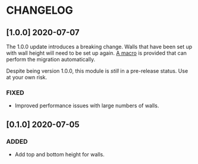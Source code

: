 # CHANGELOG

## [1.0.0] 2020-07-07

The 1.0.0 update introduces a breaking change. Walls that have been set up with wall height will need to be set up again. [A macro](/macros/0.1.0_to_1.0.0_migration.js) is provided that can perform the migration automatically.

Despite being version 1.0.0, this module is *still* in a pre-release status. Use at your own risk.

### FIXED

- Improved performance issues with large numbers of walls.

## [0.1.0] 2020-07-05

### ADDED

- Add top and bottom height for walls.
